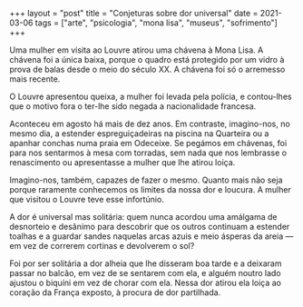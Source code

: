 +++
layout = "post"
title = "Conjeturas sobre dor universal"
date = 2021-03-06
tags = ["arte", "psicologia", "mona lisa", "museus", "sofrimento"]
+++

Uma mulher em visita ao Louvre atirou uma chávena à Mona Lisa. A chávena foi a única baixa, porque o quadro está protegido por um vidro à prova de balas desde o meio do século XX. A chávena foi só o arremesso mais recente.

O Louvre apresentou queixa, a mulher foi levada pela polícia, e contou-lhes que o motivo fora o ter-lhe sido negada a nacionalidade francesa.

Aconteceu em agosto há mais de dez anos. Em contraste, imagino-nos, no mesmo dia, a estender espreguiçadeiras na piscina na Quarteira ou a apanhar conchas numa praia em Odeceixe. Se pegámos em chávenas, foi para nos sentarmos à mesa com torradas, sem nada que nos lembrasse o renascimento ou apresentasse a mulher que lhe atirou loiça.

Imagino-nos, também, capazes de fazer o mesmo. Quanto mais não seja porque raramente conhecemos os limites da nossa dor e loucura. A mulher que visitou o Louvre teve esse infortúnio.

A dor é universal mas solitária: quem nunca acordou uma amálgama de desnorteio e desânimo para descobrir que os outros continuam a estender toalhas e a guardar sandes naquelas arcas azuis e meio ásperas da areia — em vez de correrem cortinas e devolverem o sol?

Foi por ser solitária a dor alheia que lhe disseram boa tarde e a deixaram passar no balcão, em vez de se sentarem com ela, e alguém noutro lado ajustou o biquíni em vez de chorar com ela. Nessa dor atirou ela loiça ao coração da França exposto, à procura de dor partilhada.
